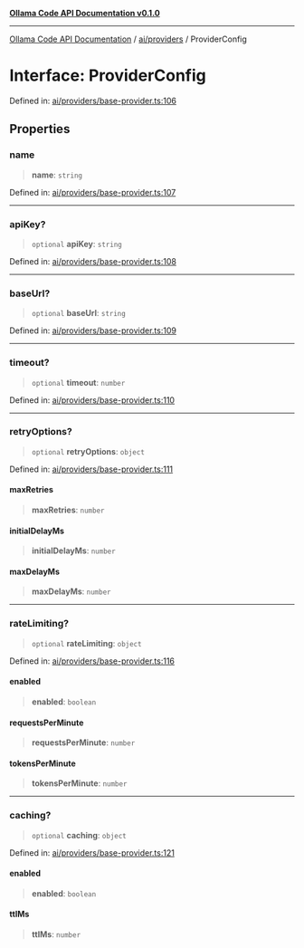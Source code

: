 [**Ollama Code API Documentation v0.1.0**](../../../README.md)

***

[Ollama Code API Documentation](../../../modules.md) / [ai/providers](../README.md) / ProviderConfig

# Interface: ProviderConfig

Defined in: [ai/providers/base-provider.ts:106](https://github.com/erichchampion/ollama-code/blob/98a042c8536165fb6d83661d7bd5f5a513c67591/ollama-code/src/ai/providers/base-provider.ts#L106)

## Properties

### name

> **name**: `string`

Defined in: [ai/providers/base-provider.ts:107](https://github.com/erichchampion/ollama-code/blob/98a042c8536165fb6d83661d7bd5f5a513c67591/ollama-code/src/ai/providers/base-provider.ts#L107)

***

### apiKey?

> `optional` **apiKey**: `string`

Defined in: [ai/providers/base-provider.ts:108](https://github.com/erichchampion/ollama-code/blob/98a042c8536165fb6d83661d7bd5f5a513c67591/ollama-code/src/ai/providers/base-provider.ts#L108)

***

### baseUrl?

> `optional` **baseUrl**: `string`

Defined in: [ai/providers/base-provider.ts:109](https://github.com/erichchampion/ollama-code/blob/98a042c8536165fb6d83661d7bd5f5a513c67591/ollama-code/src/ai/providers/base-provider.ts#L109)

***

### timeout?

> `optional` **timeout**: `number`

Defined in: [ai/providers/base-provider.ts:110](https://github.com/erichchampion/ollama-code/blob/98a042c8536165fb6d83661d7bd5f5a513c67591/ollama-code/src/ai/providers/base-provider.ts#L110)

***

### retryOptions?

> `optional` **retryOptions**: `object`

Defined in: [ai/providers/base-provider.ts:111](https://github.com/erichchampion/ollama-code/blob/98a042c8536165fb6d83661d7bd5f5a513c67591/ollama-code/src/ai/providers/base-provider.ts#L111)

#### maxRetries

> **maxRetries**: `number`

#### initialDelayMs

> **initialDelayMs**: `number`

#### maxDelayMs

> **maxDelayMs**: `number`

***

### rateLimiting?

> `optional` **rateLimiting**: `object`

Defined in: [ai/providers/base-provider.ts:116](https://github.com/erichchampion/ollama-code/blob/98a042c8536165fb6d83661d7bd5f5a513c67591/ollama-code/src/ai/providers/base-provider.ts#L116)

#### enabled

> **enabled**: `boolean`

#### requestsPerMinute

> **requestsPerMinute**: `number`

#### tokensPerMinute

> **tokensPerMinute**: `number`

***

### caching?

> `optional` **caching**: `object`

Defined in: [ai/providers/base-provider.ts:121](https://github.com/erichchampion/ollama-code/blob/98a042c8536165fb6d83661d7bd5f5a513c67591/ollama-code/src/ai/providers/base-provider.ts#L121)

#### enabled

> **enabled**: `boolean`

#### ttlMs

> **ttlMs**: `number`
